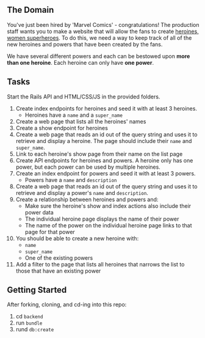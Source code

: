 ## The Domain

You've just been hired by 'Marvel Comics' - congratulations! The production staff wants you to make a website that will allow the fans to create [heroines, women superheroes](http://www.dictionary.com/browse/heroine). To do this, we need a way to keep track of all of the new heroines and powers that have been created by the fans.

We have several different powers and each can be bestowed upon **more than one heroine**. Each heroine can only have **one power**.

## Tasks

Start the Rails API and HTML/CSS/JS in the provided folders.

1. Create index endpoints for heroines and seed it with at least 3 heroines.
    * Heroines have a `name` and a `super_name`
1. Create a web page that lists all the heroines' names
1. Create a show endpoint for heroines
1. Create a web page that reads an id out of the query string and uses it to retrieve and display a heroine. The page should include their `name` and `super_name`.
1. Link to each heroine's show page from their name on the list page
1. Create API endpoints for heroines and powers. A heroine only has one power, but each power can be used by multiple heroines.
1. Create an index endpoint for powers and seed it with at least 3 powers.
    * Powers have a `name` and `description`
1. Create a web page that reads an id out of the query string and uses it to retrieve and display a power's `name` and `description`.
1. Create a relationship between heroines and powers and:
    * Make sure the heroine's show and index actions also include their power data
    * The individual heroine page displays the name of their power
    * The name of the power on the individual heroine page links to that page for that power
1. You should be able to create a new heroine with:
    * `name`
    * `super_name`
    * One of the existing powers
1. Add a filter to the page that lists all heroines that narrows the list to those that have an existing power


## Getting Started
After forking, cloning, and cd-ing into this repo:
   1. cd `backend`
   1. run `bundle`
   1. rund `db:create`
